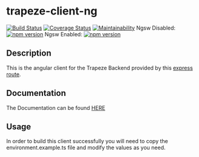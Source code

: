 # trapeze-client-ng
[![Build Status](https://travis-ci.com/donmahallem/TrapezeClientNg.svg?branch=master)](https://travis-ci.com/donmahallem/TrapezeClientNg) [![Coverage Status](https://coveralls.io/repos/github/donmahallem/TrapezeClientNg/badge.svg?branch=master)](https://coveralls.io/github/donmahallem/TrapezeClientNg?branch=master) [![Maintainability](https://api.codeclimate.com/v1/badges/45127be0c9c299be1d62/maintainability)](https://codeclimate.com/github/donmahallem/TrapezeClientNg/maintainability)
Ngsw Disabled: [![npm version](https://badge.fury.io/js/%40donmahallem%2Ftrapeze-client-ng.svg)](https://badge.fury.io/js/%40donmahallem%2Ftrapeze-client-ng)
Ngsw Enabled: [![npm version](https://badge.fury.io/js/%40donmahallem%2Ftrapeze-client-ng-pwa.svg)](https://badge.fury.io/js/%40donmahallem%2Ftrapeze-client-ng-pwa)

## Description
This is the angular client for the Trapeze Backend provided by this [express route](https://github.com/donmahallem/TrapezeApiExpressRoute).


## Documentation
The Documentation can be found [HERE](https://donmahallem.github.io/TrapezeClientNg/)

## Usage
In order to build this client successfully you will need to copy the environment.example.ts file and modify the values as you need.